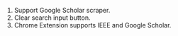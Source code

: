 1. Support Google Scholar scraper.
2. Clear search input button.
3. Chrome Extension supports IEEE and Google Scholar.
